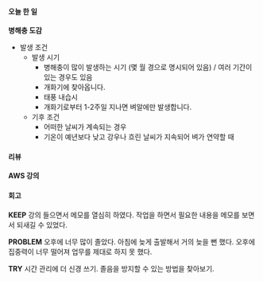 #### 오늘 한 일

**병해충 도감**
- 발생 조건
	- 발생 시기
		- 병해충이 많이 발생하는 시기 (몇 월 경으로 명시되어 있음) / 여러 기간이 있는 경우도 있음
		- 개화기에 찾아옵니다.
		- 태풍 내습시
		- 개화기로부터 1-2주일 지나면 벼알에만 발생합니다.
	- 기후 조건
		- 어떠한 날씨가 계속되는 경우
		- 기온이 예년보다 낮고 강우나 흐린 날씨가 지속되어 벼가 연약할 때
#### 리뷰

**AWS 강의**

#### 회고

**KEEP**
강의 들으면서 메모를 열심히 하였다. 작업을 하면서 필요한 내용을 메모를 보면서 되새길 수 있었다.

**PROBLEM**
오후에 너무 많이 졸았다.
아침에 늦게 출발해서 거의 늦을 뻔 했다.
오후에 집중력이 너무 떨어져 업무를 제대로 하지 못 했다.

**TRY**
시간 관리에 더 신경 쓰기.
졸음을 방지할 수 있는 방법을 찾아보기.